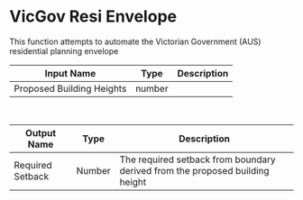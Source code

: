 

# VicGov Resi Envelope

This function attempts to automate the Victorian Government (AUS) residential planning envelope

|Input Name|Type|Description|
|---|---|---|
|Proposed Building Heights|number||


<br>

|Output Name|Type|Description|
|---|---|---|
|Required Setback|Number|The required setback from boundary derived from the proposed building height|

